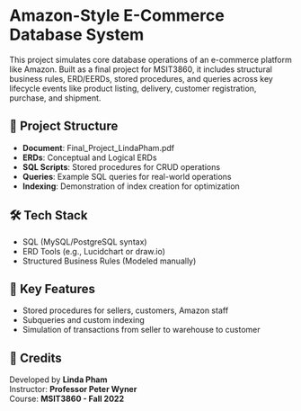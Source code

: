 # Amazon-Style E-Commerce Database System

This project simulates core database operations of an e-commerce platform like Amazon. Built as a final project for MSIT3860, it includes structural business rules, ERD/EERDs, stored procedures, and queries across key lifecycle events like product listing, delivery, customer registration, purchase, and shipment.

## 📁 Project Structure
- **Document**: Final_Project_LindaPham.pdf
- **ERDs**: Conceptual and Logical ERDs
- **SQL Scripts**: Stored procedures for CRUD operations
- **Queries**: Example SQL queries for real-world operations
- **Indexing**: Demonstration of index creation for optimization

## 🛠️ Tech Stack
- SQL (MySQL/PostgreSQL syntax)
- ERD Tools (e.g., Lucidchart or draw.io)
- Structured Business Rules (Modeled manually)

## 📌 Key Features
- Stored procedures for sellers, customers, Amazon staff
- Subqueries and custom indexing
- Simulation of transactions from seller to warehouse to customer

## 📎 Credits
Developed by **Linda Pham**  
Instructor: **Professor Peter Wyner**  
Course: **MSIT3860 - Fall 2022**

